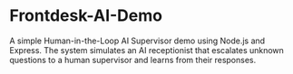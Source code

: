 # Frontdesk-AI-Demo
A simple Human-in-the-Loop AI Supervisor demo using Node.js and Express. The system simulates an AI receptionist that escalates unknown questions to a human supervisor and learns from their responses.
